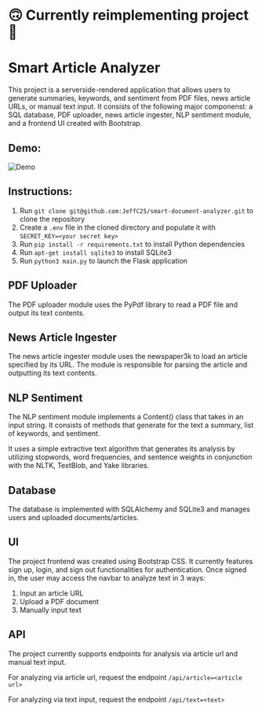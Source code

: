 # 🙃 Currently reimplementing project 🙂

# Smart Article Analyzer
This project is a serverside-rendered application that allows users to generate summaries, keywords, and sentiment from PDF files, news article URLs, or manual text input. It consists of the following major componenst: a SQL database, PDF uploader, news article ingester, NLP sentiment module, and a frontend UI created with Bootstrap.

## Demo:

![Demo](https://github.com/JeffC25/smart-document-analyzer/blob/main/documents/demo.gif.gif)

## Instructions:

1. Run `git clone git@github.com:JeffC25/smart-document-analyzer.git` to clone the repository
2. Create a `.env` file in the cloned directory and populate it with `SECRET_KEY=<your secret key>`
3. Run `pip install -r requirements.txt` to install Python dependencies
4. Run `apt-get install sqlite3` to install SQLite3
5. Run `python3 main.py` to launch the Flask application

## PDF Uploader

The PDF uploader module uses the PyPdf library to read a PDF file and output its text contents.

## News Article Ingester

The news article ingester module uses the newspaper3k to load an article specified by its URL. The module is responsible for parsing the article and outputting its text contents.

## NLP Sentiment

The NLP sentiment module implements a Content() class that takes in an input string. It consists of methods that generate for the text a summary, list of keywords, and sentiment.

It uses a simple extractive text algorithm that generates its analysis by utilizing stopwords, word frequencies, and sentence weights in conjunction with the NLTK, TextBlob, and Yake libraries.

## Database

The database is implemented with SQLAlchemy and SQLite3 and manages users and uploaded documents/articles.

## UI

The project frontend was created using Bootstrap CSS. It currently features sign up, login, and sign out functionalities for authentication. Once signed in, the user may access the navbar to analyze text in 3 ways: 
1. Input an article URL
2. Upload a PDF document
3. Manually input text

## API

The project currently supports endpoints for analysis via article url and manual text input. 

For analyzing via article url, request the endpoint `/api/article=<article url>`

For analyzing via text input, request the endpoint `/api/text=<text>`
